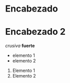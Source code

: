 # Encabezado
# Encabezado 2
*crusiva*
**fuerte**

* elemento 1
* elemento 2

1. Elemento 1
2. Elemento 2

